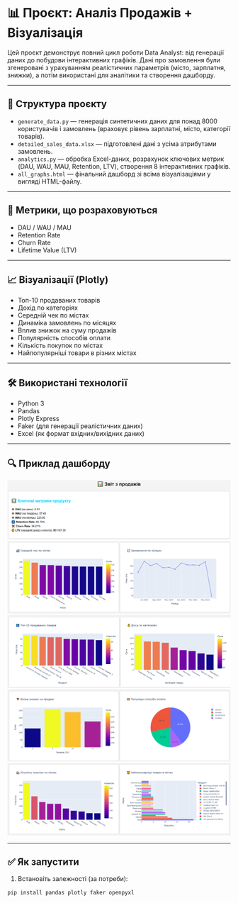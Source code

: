 # 📊 Проєкт: Аналіз Продажів + Візуалізація

Цей проєкт демонструє повний цикл роботи Data Analyst: від генерації даних до побудови інтерактивних графіків. Дані про замовлення були згенеровані з урахуванням реалістичних параметрів (місто, зарплатня, знижки), а потім використані для аналітики та створення дашборду.

---

## 📁 Структура проєкту

- `generate_data.py` — генерація синтетичних даних для понад 8000 користувачів і замовлень (враховує рівень зарплатні, місто, категорії товарів).
- `detailed_sales_data.xlsx` — підготовлені дані з усіма атрибутами замовлень.
- `analytics.py` — обробка Excel-даних, розрахунок ключових метрик (DAU, WAU, MAU, Retention, LTV), створення 8 інтерактивних графіків.
- `all_graphs.html` — фінальний дашборд зі всіма візуалізаціями у вигляді HTML-файлу.

---

## 🧮 Метрики, що розраховуються

- DAU / WAU / MAU
- Retention Rate
- Churn Rate
- Lifetime Value (LTV)

---

## 📈 Візуалізації (Plotly)

- Топ-10 продаваних товарів
- Дохід по категоріях
- Середній чек по містах
- Динаміка замовлень по місяцях
- Вплив знижок на суму продажів
- Популярність способів оплати
- Кількість покупок по містах
- Найпопулярніші товари в різних містах

---

## 🛠 Використані технології

- Python 3
- Pandas
- Plotly Express
- Faker (для генерації реалістичних даних)
- Excel (як формат вхідних/вихідних даних)

---
## 🔍 Приклад дашборду

![Dashboard Preview](preview/1.png)
![Dashboard Preview](preview/2.png)
![Dashboard Preview](preview/3.png)
![Dashboard Preview](preview/4.png)
![Dashboard Preview](preview/5.png)

---
## ✅ Як запустити

1. Встановіть залежності (за потреби):

```bash
pip install pandas plotly faker openpyxl
